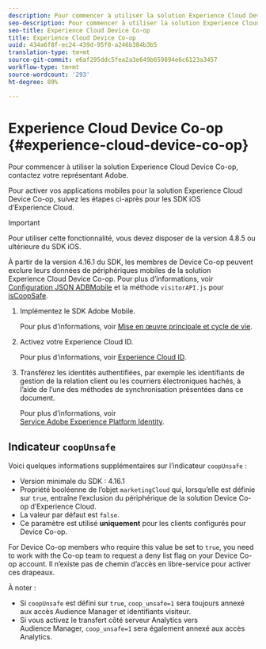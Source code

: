 ```yaml
---
description: Pour commencer à utiliser la solution Experience Cloud Device Co-op, contactez votre représentant Adobe.
seo-description: Pour commencer à utiliser la solution Experience Cloud Device Co-op, contactez votre représentant Adobe.
seo-title: Experience Cloud Device Co-op
title: Experience Cloud Device Co-op
uuid: 434a6f8f-ec24-439d-95f0-a246b384b3b5
translation-type: tm+mt
source-git-commit: e6af295ddc5fea2a3e649b659894e6c6123a3457
workflow-type: tm+mt
source-wordcount: '293'
ht-degree: 89%

---
```



# Experience Cloud Device Co-op {#experience-cloud-device-co-op}

Pour commencer à utiliser la solution Experience Cloud Device Co-op, contactez votre représentant Adobe.

Pour activer vos applications mobiles pour la solution Experience Cloud Device Co-op, suivez les étapes ci-après pour les SDK iOS d’Experience Cloud.

>[!IMPORTANT]
>
>Pour utiliser cette fonctionnalité, vous devez disposer de la version 4.8.5 ou ultérieure du SDK iOS.

À partir de la version 4.16.1 du SDK, les membres de Device Co-op peuvent exclure leurs données de périphériques mobiles de la solution Experience Cloud Device Co-op. Pour plus d’informations, voir [Configuration JSON ADBMobile](/help/ios/configuration/json-config/json-config.md) et la méthode `visitorAPI.js` pour [isCoopSafe](https://docs.adobe.com/content/help/fr-FR/id-service/using/id-service-api/configurations/coopsafe.html).

1. Implémentez le SDK Adobe Mobile.

   Pour plus d’informations, voir [Mise en œuvre principale et cycle de vie](/help/ios/getting-started/dev-qs.md).
1. Activez votre Experience Cloud ID.

   Pour plus d’informations, voir [Experience Cloud ID](/help/ios/marketing-cloud/mcvid.md).
1. Transférez les identités authentifiées, par exemple les identifiants de gestion de la relation client ou les courriers électroniques hachés, à l’aide de l’une des méthodes de synchronisation présentées dans ce document.

   Pour plus d’informations, voir [Service Adobe Experience Platform Identity](/help/ios/marketing-cloud/mc-methods.md).

## Indicateur `coopUnsafe`

Voici quelques informations supplémentaires sur l’indicateur `coopUnsafe` :

* Version minimale du SDK : 4.16.1
* Propriété booléenne de l’objet `marketingCloud` qui, lorsqu’elle est définie sur `true`, entraîne l’exclusion du périphérique de la solution Device Co-op d’Experience Cloud.
* La valeur par défaut est `false`.
* Ce paramètre est utilisé **uniquement** pour les clients configurés pour Device Co-op.

For Device Co-op members who require this value be set to `true`, you need to work with the Co-op team to request a deny list flag on your Device Co-op account. Il n’existe pas de chemin d’accès en libre-service pour activer ces drapeaux.

À noter :

* Si `coopUnsafe` est défini sur `true`, `coop_unsafe=1` sera toujours annexé aux accès Audience Manager et identifiants visiteur.
* Si vous activez le transfert côté serveur Analytics vers Audience Manager, `coop_unsafe=1` sera également annexé aux accès Analytics.


